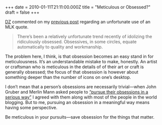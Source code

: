 +++
date = 2010-01-11T21:11:00.000Z
title = "Meticulous or Obsessed?"
draft = false
+++


<div><p><a href="http://blog.nodnod.net/post/322134926/theres-been-a-relatively-unfortunate-trend">DZ</a>  commented on my <a href="http://blog.humanmade.org/post/322042007/theres-a-great-little-blog-called-minimal-mac">previous post</a> regarding an unfortunate use of an MLK quote.</p>
<blockquote>
<p>There&#8217;s been a relatively unfortunate trend recently of idolizing the ridiculously obsessed. Obsessives, in some circles, equate automatically to quality and workmanship.</p>
</blockquote>
<p>The problem here, I think, is that obsession becomes an easy stand in for meticulousness. It&#8217;s an understandable mistake to make, honestly. An artist or craftsman who is meticulous in the details of of their art or craft is generally obsessed; the focus of that obsession is however about something deeper than the number of icons on one&#8217;s desktop.</p>
<p>I don&#8217;t mean that a person&#8217;s obsessions are necessarily trivial&#8212;when John Gruber and Merlin Mann asked people to <a href="http://daringfireball.net/2009/03/obsession_times_voice">&#8220;pursue their obsessions in a serious way&#8221;</a> I agreed with them along with most of the people in the world blogging. But to me, pursuing an obsession in a meaningful way means having some perspective.</p>
<p>Be meticulous in your pursuits&#8212;save obsession for the things that matter.</p></div>